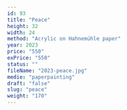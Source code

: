 ```yaml
---
id: 93
title: "Peace"
height: 32
width: 24
method: "Acrylic on Hahnemühle paper"
year: 2023
price: "550"
exPrice: "550"
status: ""
fileName: "2023-peace.jpg"
medie: "paperpainting"
draft: "false"
slug: "peace"
weight: "170"
---
```

